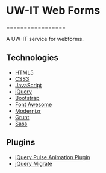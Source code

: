 # UW-IT Web Forms
=================

A UW-IT service for webforms. 

Technologies
------------

* [HTML5](http://developers.whatwg.org/)
* [CSS3](http://www.w3.org/Style/CSS/)
* [JavaScript](https://developer.mozilla.org/en-US/docs/JavaScript)
* [jQuery](http://jquery.com/)
* [Bootstrap](http://twitter.github.com/bootstrap/)
* [Font Awesome](http://fortawesome.github.com/Font-Awesome/)
* [Modernizr](http://modernizr.com/)
* [Grunt](http://gruntjs.com/)
* [Sass](http://sass-lang.com/)

Plugins
-------

* [jQuery Pulse Animation Plugin](http://jsoverson.github.com/jquery.pulse.js/)
* [jQuery Migrate](https://github.com/jquery/jquery-migrate/)


